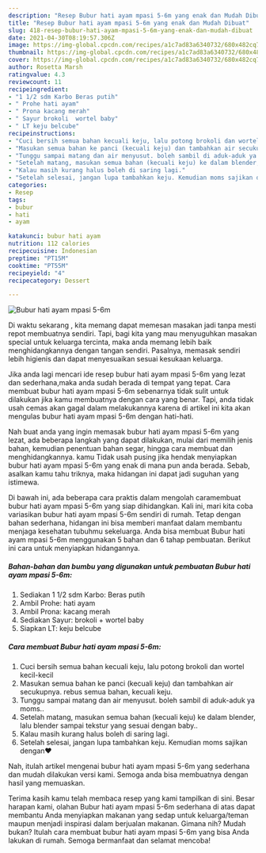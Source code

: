 ```yaml
---
description: "Resep Bubur hati ayam mpasi 5-6m yang enak dan Mudah Dibuat"
title: "Resep Bubur hati ayam mpasi 5-6m yang enak dan Mudah Dibuat"
slug: 418-resep-bubur-hati-ayam-mpasi-5-6m-yang-enak-dan-mudah-dibuat
date: 2021-04-30T08:19:57.306Z
image: https://img-global.cpcdn.com/recipes/a1c7ad83a6340732/680x482cq70/bubur-hati-ayam-mpasi-5-6m-foto-resep-utama.jpg
thumbnail: https://img-global.cpcdn.com/recipes/a1c7ad83a6340732/680x482cq70/bubur-hati-ayam-mpasi-5-6m-foto-resep-utama.jpg
cover: https://img-global.cpcdn.com/recipes/a1c7ad83a6340732/680x482cq70/bubur-hati-ayam-mpasi-5-6m-foto-resep-utama.jpg
author: Rosetta Marsh
ratingvalue: 4.3
reviewcount: 11
recipeingredient:
- "1 1/2 sdm Karbo Beras putih"
- " Prohe hati ayam"
- " Prona kacang merah"
- " Sayur brokoli  wortel baby"
- " LT keju belcube"
recipeinstructions:
- "Cuci bersih semua bahan kecuali keju, lalu potong brokoli dan wortel kecil-kecil"
- "Masukan semua bahan ke panci (kecuali keju) dan tambahkan air secukupnya. rebus semua bahan, kecuali keju."
- "Tunggu sampai matang dan air menyusut. boleh sambil di aduk-aduk ya moms.."
- "Setelah matang, masukan semua bahan (kecuali keju) ke dalam blender, lalu blender sampai tekstur yang sesuai dengan baby.."
- "Kalau masih kurang halus boleh di saring lagi."
- "Setelah selesai, jangan lupa tambahkan keju. Kemudian moms sajikan dengan❤️"
categories:
- Resep
tags:
- bubur
- hati
- ayam

katakunci: bubur hati ayam 
nutrition: 112 calories
recipecuisine: Indonesian
preptime: "PT15M"
cooktime: "PT55M"
recipeyield: "4"
recipecategory: Dessert

---
```



![Bubur hati ayam mpasi 5-6m](https://img-global.cpcdn.com/recipes/a1c7ad83a6340732/680x482cq70/bubur-hati-ayam-mpasi-5-6m-foto-resep-utama.jpg)

Di waktu  sekarang , kita memang dapat memesan masakan jadi tanpa mesti repot membuatnya sendiri. Tapi, bagi kita yang mau menyuguhkan masakan special untuk keluarga tercinta, maka anda memang lebih baik menghidangkannya dengan tangan sendiri. Pasalnya, memasak sendiri lebih higienis dan dapat menyesuaikan sesuai kesukaan keluarga.

Jika anda lagi mencari ide resep bubur hati ayam mpasi 5-6m yang lezat dan sederhana,maka anda sudah berada di tempat yang tepat. Cara membuat bubur hati ayam mpasi 5-6m  sebenarnya tidak sulit untuk dilakukan jika kamu membuatnya dengan cara yang benar. Tapi, anda tidak usah cemas akan gagal dalam melakukannya 
karena di artikel ini kita akan mengulas bubur hati ayam mpasi 5-6m dengan hati-hati.  



Nah buat anda yang ingin memasak bubur hati ayam mpasi 5-6m yang lezat, ada beberapa langkah yang dapat dilakukan, mulai dari memilih jenis bahan, kemudian penentuan bahan segar, hingga cara membuat dan menghidangkannya. kamu Tidak usah pusing jika hendak menyiapkan bubur hati ayam mpasi 5-6m yang enak di mana pun anda berada. Sebab, asalkan kamu  tahu triknya, maka hidangan ini dapat jadi suguhan yang istimewa.

Di bawah ini, ada beberapa cara praktis  dalam mengolah caramembuat bubur hati ayam mpasi 5-6m yang siap dihidangkan. Kali ini, mari kita coba variasikan bubur hati ayam mpasi 5-6m sendiri di rumah. Tetap dengan bahan sederhana, hidangan ini bisa memberi manfaat dalam membantu menjaga kesehatan tubuhmu sekeluarga. Anda bisa membuat Bubur hati ayam mpasi 5-6m menggunakan 5 bahan dan 6 tahap pembuatan. Berikut ini cara untuk menyiapkan hidangannya.

<!--inarticleads1-->

##### Bahan-bahan dan bumbu yang digunakan untuk pembuatan Bubur hati ayam mpasi 5-6m:

1. Sediakan 1 1/2 sdm Karbo: Beras putih
1. Ambil  Prohe: hati ayam
1. Ambil  Prona: kacang merah
1. Sediakan  Sayur: brokoli + wortel baby
1. Siapkan  LT: keju belcube




<!--inarticleads2-->

##### Cara membuat Bubur hati ayam mpasi 5-6m:

1. Cuci bersih semua bahan kecuali keju, lalu potong brokoli dan wortel kecil-kecil
1. Masukan semua bahan ke panci (kecuali keju) dan tambahkan air secukupnya. rebus semua bahan, kecuali keju.
1. Tunggu sampai matang dan air menyusut. boleh sambil di aduk-aduk ya moms..
1. Setelah matang, masukan semua bahan (kecuali keju) ke dalam blender, lalu blender sampai tekstur yang sesuai dengan baby..
1. Kalau masih kurang halus boleh di saring lagi.
1. Setelah selesai, jangan lupa tambahkan keju. Kemudian moms sajikan dengan❤️




Nah, itulah artikel mengenai  bubur hati ayam mpasi 5-6m  yang sederhana dan mudah dilakukan versi kami. Semoga anda bisa membuatnya dengan hasil yang memuaskan. 

Terima kasih kamu telah membaca resep yang kami tampilkan di sini. Besar harapan kami, olahan  Bubur hati ayam mpasi 5-6m sederhana di atas dapat membantu Anda menyiapkan makanan yang sedap untuk keluarga/teman maupun menjadi inspirasi dalam berjualan makanan. Gimana nih? Mudah bukan? Itulah cara membuat bubur hati ayam mpasi 5-6m yang bisa Anda lakukan di rumah. Semoga bermanfaat dan selamat mencoba!

